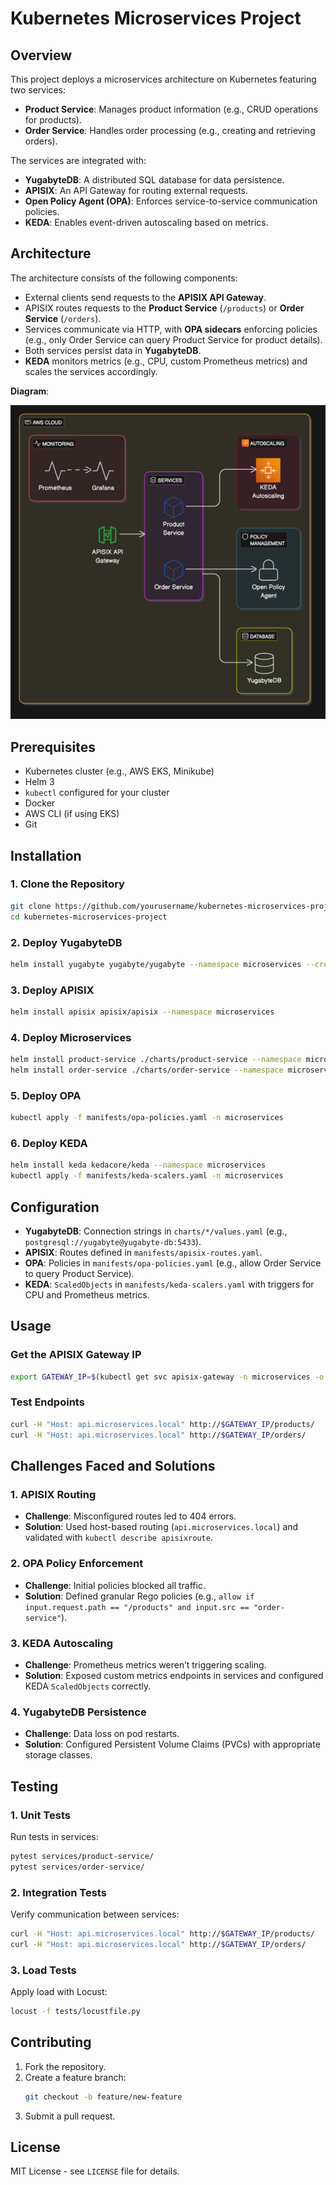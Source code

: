 # Kubernetes Microservices Project

## Overview
This project deploys a microservices architecture on Kubernetes featuring two services:
- **Product Service**: Manages product information (e.g., CRUD operations for products).
- **Order Service**: Handles order processing (e.g., creating and retrieving orders).

The services are integrated with:
- **YugabyteDB**: A distributed SQL database for data persistence.
- **APISIX**: An API Gateway for routing external requests.
- **Open Policy Agent (OPA)**: Enforces service-to-service communication policies.
- **KEDA**: Enables event-driven autoscaling based on metrics.

## Architecture
The architecture consists of the following components:
- External clients send requests to the **APISIX API Gateway**.
- APISIX routes requests to the **Product Service** (`/products`) or **Order Service** (`/orders`).
- Services communicate via HTTP, with **OPA sidecars** enforcing policies (e.g., only Order Service can query Product Service for product details).
- Both services persist data in **YugabyteDB**.
- **KEDA** monitors metrics (e.g., CPU, custom Prometheus metrics) and scales the services accordingly.

**Diagram**:

![Diagram](architectural_diagram.png)
## Prerequisites
- Kubernetes cluster (e.g., AWS EKS, Minikube)
- Helm 3
- `kubectl` configured for your cluster
- Docker
- AWS CLI (if using EKS)
- Git

## Installation
### 1. Clone the Repository
```bash
git clone https://github.com/yourusername/kubernetes-microservices-project.git
cd kubernetes-microservices-project
```

### 2. Deploy YugabyteDB
```bash
helm install yugabyte yugabyte/yugabyte --namespace microservices --create-namespace
```

### 3. Deploy APISIX
```bash
helm install apisix apisix/apisix --namespace microservices
```

### 4. Deploy Microservices
```bash
helm install product-service ./charts/product-service --namespace microservices
helm install order-service ./charts/order-service --namespace microservices
```

### 5. Deploy OPA
```bash
kubectl apply -f manifests/opa-policies.yaml -n microservices
```

### 6. Deploy KEDA
```bash
helm install keda kedacore/keda --namespace microservices
kubectl apply -f manifests/keda-scalers.yaml -n microservices
```

## Configuration
- **YugabyteDB**: Connection strings in `charts/*/values.yaml` (e.g., `postgresql://yugabyte@yugabyte-db:5433`).
- **APISIX**: Routes defined in `manifests/apisix-routes.yaml`.
- **OPA**: Policies in `manifests/opa-policies.yaml` (e.g., allow Order Service to query Product Service).
- **KEDA**: `ScaledObjects` in `manifests/keda-scalers.yaml` with triggers for CPU and Prometheus metrics.

## Usage
### Get the APISIX Gateway IP
```bash
export GATEWAY_IP=$(kubectl get svc apisix-gateway -n microservices -o jsonpath='{.status.loadBalancer.ingress[0].hostname}')
```

### Test Endpoints
```bash
curl -H "Host: api.microservices.local" http://$GATEWAY_IP/products/
curl -H "Host: api.microservices.local" http://$GATEWAY_IP/orders/
```

## Challenges Faced and Solutions
### 1. APISIX Routing
- **Challenge**: Misconfigured routes led to 404 errors.
- **Solution**: Used host-based routing (`api.microservices.local`) and validated with `kubectl describe apisixroute`.

### 2. OPA Policy Enforcement
- **Challenge**: Initial policies blocked all traffic.
- **Solution**: Defined granular Rego policies (e.g., `allow if input.request.path == "/products" and input.src == "order-service"`).

### 3. KEDA Autoscaling
- **Challenge**: Prometheus metrics weren’t triggering scaling.
- **Solution**: Exposed custom metrics endpoints in services and configured KEDA `ScaledObjects` correctly.

### 4. YugabyteDB Persistence
- **Challenge**: Data loss on pod restarts.
- **Solution**: Configured Persistent Volume Claims (PVCs) with appropriate storage classes.

## Testing
### 1. Unit Tests
Run tests in services:
```bash
pytest services/product-service/
pytest services/order-service/
```

### 2. Integration Tests
Verify communication between services:
```bash
curl -H "Host: api.microservices.local" http://$GATEWAY_IP/products/
curl -H "Host: api.microservices.local" http://$GATEWAY_IP/orders/
```

### 3. Load Tests
Apply load with Locust:
```bash
locust -f tests/locustfile.py
```

## Contributing
1. Fork the repository.
2. Create a feature branch:
   ```bash
   git checkout -b feature/new-feature
   ```
3. Submit a pull request.

## License
MIT License - see `LICENSE` file for details.

